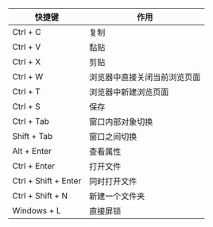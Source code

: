 |快捷键|作用|
|-----|-----|
|Ctrl + C|复制|
|Ctrl + V|黏贴|
|Ctrl + X|剪贴|
|Ctrl + W|浏览器中直接关闭当前浏览页面|
|Ctrl + T|浏览器中新建浏览页面|
|Ctrl + S|保存|
|Ctrl + Tab|窗口内部对象切换|
|Shift + Tab|窗口之间切换|
|Alt + Enter|查看属性|
|Ctrl + Enter|打开文件|
|Ctrl + Shift + Enter|同时打开文件|
|Ctrl + Shift + N|新建一个文件夹|
|Windows + L|直接屏锁|
